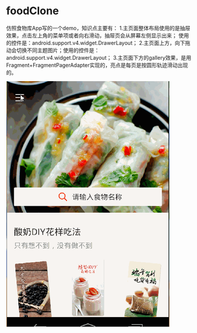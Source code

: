 # foodClone
仿照食物库App写的一个demo，知识点主要有：
1.主页面整体布局使用的是抽屉效果，点击左上角的菜单项或者向右滑动，抽屉页会从屏幕左侧显示出来；
使用的控件是：android.support.v4.widget.DrawerLayout；
2.主页面上方，向下拖动会切换不同主题图片；使用的控件是：android.support.v4.widget.DrawerLayout；
3.主页面下方的gallery效果，是用Fragment+FragmentPagerAdapter实现的，亮点是每页是按圆形轨迹滑动出现的。

![效果图](https://raw.githubusercontent.com/chwnFlyPig/foodClone/master/introduce/116.gif)
